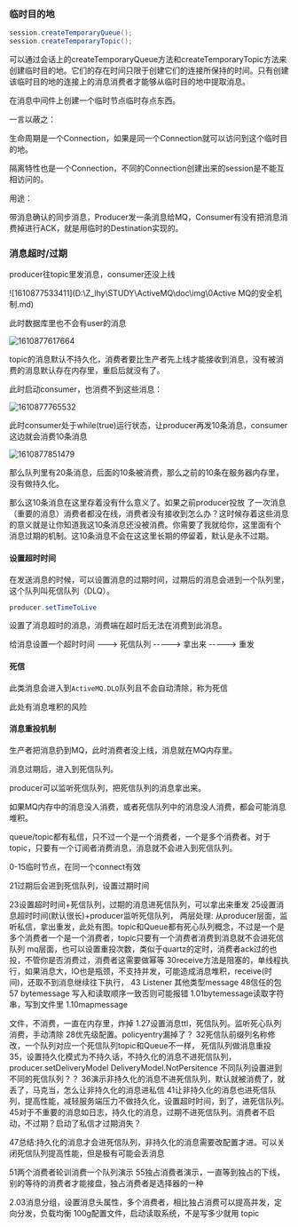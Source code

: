 ### 临时目的地

```java
session.createTemporaryQueue();
session.createTemporaryTopic();
```

可以通过会话上的createTemporaryQueue方法和createTemporaryTopic方法来创建临时目的地。它们的存在时间只限于创建它们的连接所保持的时间。只有创建该临时目的地的连接上的消息消费者才能够从临时目的地中提取消息。

在消息中间件上创建一个临时节点临时存点东西。

一言以蔽之：

生命周期是一个Connection，如果是同一个Connection就可以访问到这个临时目的地。

隔离特性也是一个Connection，不同的Connection创建出来的session是不能互相访问的。

用途：

带消息确认的同步消息，Producer发一条消息给MQ，Consumer有没有把消息消费掉进行ACK，就是用临时的Destination实现的。



### 消息超时/过期

producer往topic里发消息，consumer还没上线

![1610877533411](D:\Z_lhy\STUDY\ActiveMQ\doc\img\0Active MQ的安全机制.md)

此时数据库里也不会有user的消息

![1610877617664](D:\Z_lhy\STUDY\ActiveMQ\doc\img\1610877617664.png)

topic的消息默认不持久化，消费者要比生产者先上线才能接收到消息，没有被消费的消息默认存在内存里，重启后就没有了。

此时启动consumer，也消费不到这些消息：

![1610877765532](D:\Z_lhy\STUDY\ActiveMQ\doc\img\1610877765532.png)

此时consumer处于while(true)运行状态，让producer再发10条消息，consumer这边就会消费10条消息

![1610877851479](D:\Z_lhy\STUDY\ActiveMQ\doc\img\1610877851479.png)

那么队列里有20条消息，后面的10条被消费，那么之前的10条在服务器内存里，没有做持久化。

那么这10条消息在这里存着没有什么意义了。如果之前producer投放 了一次消息（重要的消息）消费者都没在线，消费者没有接收到怎么办？这时候存着这些消息的意义就是让你知道我这10条消息还没被消费。你需要了我就给你，这里面有个消息过期的机制。这10条消息不会在这这里长期的停留着，默认是永不过期。

#### 设置超时时间

在发送消息的时候，可以设置消息的过期时间，过期后的消息会进到一个队列里，这个队列叫死信队列（DLQ）。

```java
producer.setTimeToLive
```

 设置了消息超时的消息，消费端在超时后无法在消费到此消息。 

 给消息设置一个超时时间 ---> 死信队列 -----> 拿出来 -----> 重发 

#### 死信

此类消息会进入到`ActiveMQ.DLQ`队列且不会自动清除，称为死信

此处有消息堆积的风险



#### 消息重投机制

生产者把消息扔到MQ，此时消费者没上线，消息就在MQ内存里。

消息过期后，进入到死信队列。

producer可以监听死信队列，把死信队列的消息拿出来。

如果MQ内存中的消息没人消费，或者死信队列中的消息没人消费，都会可能消息堆积。

queue/topic都有私信，只不过一个是一个消费者，一个是多个消费者。对于topic，只要有一个订阅者消费消息，消息就不会进入到死信队列。



0-15临时节点，在同一个connect有效


21过期后会进到死信队列，设置过期时间

23设置超时时间+死信队列，过期的消息进死信队列，可以拿出来重发
25设置消息超时时间(默认很长)+producer监听死信队列，
两层处理:
从producer层面，监听私信，拿出重发，此处有图。topic和Queue都有死心队列概念，不过是一个是多个消费者一个是一个消费者，topic只要有一个消费者消费到消息就不会进死信队列
mq层面，也可以设置重投次数，类似于quartz的定时，消费者ack过的也投，不管你是否消费过，消费者这需要做幂等
30receive方法是阻塞的，单线程执行，如果消息大，IO也是瓶颈，不支持并发，可能造成消息堆积，receive(时间)，还取不到消息继续往下执行，
43 Listener 其他类型message
48信任的包
57  bytemessage  写入和读取顺序一致否则可能报错
1.01bytemessage读取字符串，写到文件里
1.10mapmessage

文件，不消费，一直在内存里，炸掉
1.27设置消息ttl，死信队列。监听死心队列消费，手动清除
28优先级配置。policyentry漏掉了？
32死信队前缀列名称修改，一个队列对应一个死信队列topic和Queue不一样，
死信队列做消息重投
35，设置持久化模式为不持久话，不持久化的消息不进死信队列，producer.setDeliveryModel DeliveryModel.NotPersitence
不同队列设置进到不同的死信队列？？
36演示非持久化的消息不进死信队列，默认就被消费了，就丢了，马克当，怎么让非持久化的消息进私信
41让非持久化的消息也进死信队列，提高性能，减轻服务端压力不做持久化，设置超时时间，到了，进死信队列。
45对于不重要的消息如日志，持久化的消息，过期不进死信队列。消费者不启动，不过期？启动了私信才过期消失？

47总结:持久化的消息才会进死信队列，非持久化的消息需要改配置才进。可以关闭死信队列提高性能，但是极有可能会丢消息

51两个消费者轮训消费一个队列演示
55独占消费者演示，一直等到独占的下线，别的等待的消费者才能接盘，独占消费者是选择器的一种

2.03消息分组，设置消息头属性，多个消费者，相比独占消费可以提高并发，定向分发，负载均衡
100g配置文件，启动读取系统，不是写多少就用
topic

